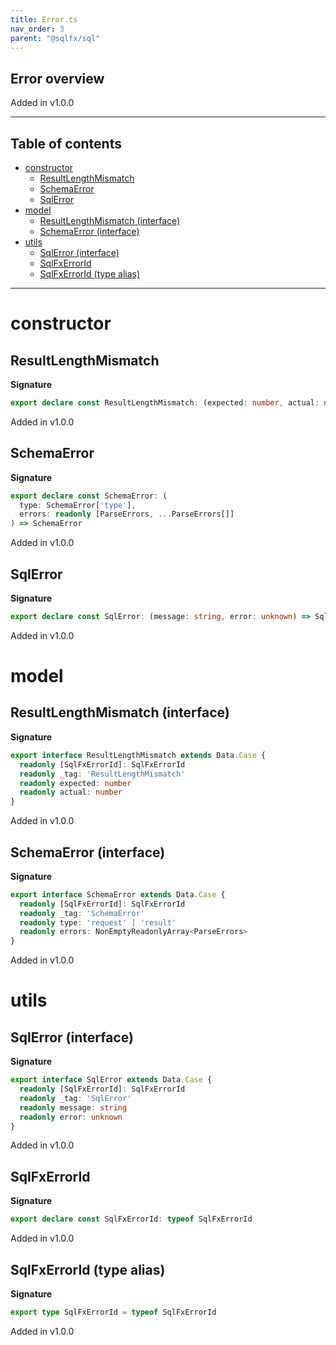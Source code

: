 ```yaml
---
title: Error.ts
nav_order: 3
parent: "@sqlfx/sql"
---
```


## Error overview

Added in v1.0.0

---

<h2 class="text-delta">Table of contents</h2>

- [constructor](#constructor)
  - [ResultLengthMismatch](#resultlengthmismatch)
  - [SchemaError](#schemaerror)
  - [SqlError](#sqlerror)
- [model](#model)
  - [ResultLengthMismatch (interface)](#resultlengthmismatch-interface)
  - [SchemaError (interface)](#schemaerror-interface)
- [utils](#utils)
  - [SqlError (interface)](#sqlerror-interface)
  - [SqlFxErrorId](#sqlfxerrorid)
  - [SqlFxErrorId (type alias)](#sqlfxerrorid-type-alias)

---

# constructor

## ResultLengthMismatch

**Signature**

```ts
export declare const ResultLengthMismatch: (expected: number, actual: number) => ResultLengthMismatch
```

Added in v1.0.0

## SchemaError

**Signature**

```ts
export declare const SchemaError: (
  type: SchemaError['type'],
  errors: readonly [ParseErrors, ...ParseErrors[]]
) => SchemaError
```

Added in v1.0.0

## SqlError

**Signature**

```ts
export declare const SqlError: (message: string, error: unknown) => SqlError
```

Added in v1.0.0

# model

## ResultLengthMismatch (interface)

**Signature**

```ts
export interface ResultLengthMismatch extends Data.Case {
  readonly [SqlFxErrorId]: SqlFxErrorId
  readonly _tag: 'ResultLengthMismatch'
  readonly expected: number
  readonly actual: number
}
```

Added in v1.0.0

## SchemaError (interface)

**Signature**

```ts
export interface SchemaError extends Data.Case {
  readonly [SqlFxErrorId]: SqlFxErrorId
  readonly _tag: 'SchemaError'
  readonly type: 'request' | 'result'
  readonly errors: NonEmptyReadonlyArray<ParseErrors>
}
```

Added in v1.0.0

# utils

## SqlError (interface)

**Signature**

```ts
export interface SqlError extends Data.Case {
  readonly [SqlFxErrorId]: SqlFxErrorId
  readonly _tag: 'SqlError'
  readonly message: string
  readonly error: unknown
}
```

Added in v1.0.0

## SqlFxErrorId

**Signature**

```ts
export declare const SqlFxErrorId: typeof SqlFxErrorId
```

Added in v1.0.0

## SqlFxErrorId (type alias)

**Signature**

```ts
export type SqlFxErrorId = typeof SqlFxErrorId
```

Added in v1.0.0
